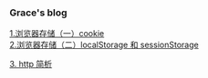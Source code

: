 ### Grace's blog

[1.浏览器存储（一）cookie](./storage/cookie.md)  
[2.浏览器存储（二）localStorage 和 sessionStorage](./storage/storage.md)

[3. http 简析](./http/http.md)
